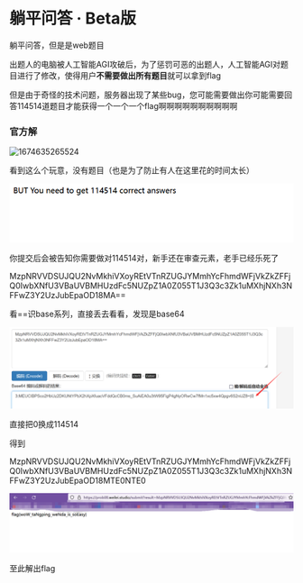 

# 躺平问答 · Beta版

躺平问答，但是是web题目

出题人的电脑被人工智能AGI攻破后，为了惩罚可恶的出题人，人工智能AGI对题目进行了修改，使得用户**不需要做出所有题目**就可以拿到flag

但是由于奇怪的技术问题，服务器出现了某些bug，您可能需要做出你可能需要回答114514道题目才能获得一个一个一个flag啊啊啊啊啊啊啊啊啊啊


### 官方解

![1674635265524](image/readme/1674635265524.png)

看到这么个玩意，没有题目（也是为了防止有人在这里花的时间太长）

![1674635334310](image/readme/1674635334310.png)

你提交后会被告知你需要做对114514对，新手还在审查元素，老手已经乐死了

MzpNRVVDSUJQU2NvMkhiVXoyREtVTnRZUGJYMmhYcFhmdWFjVkZkZFFjQ0IwbXNfU3VBaUVBMHUzdFc5NUZpZ1A0Z055T1J3Q3c3Zk1uMXhjNXh3NFFwZ3Y2UzJubEpaOD18MA==

看==识base系列，直接丢去看看，发现是base64

![1674635418167](image/readme/1674635418167.png)

直接把0换成114514	

得到

MzpNRVVDSUJQU2NvMkhiVXoyREtVTnRZUGJYMmhYcFhmdWFjVkZkZFFjQ0IwbXNfU3VBaUVBMHUzdFc5NUZpZ1A0Z055T1J3Q3c3Zk1uMXhjNXh3NFFwZ3Y2UzJubEpaOD18MTE0NTE0

![1674635483233](image/readme/1674635483233.png)

至此解出flag
